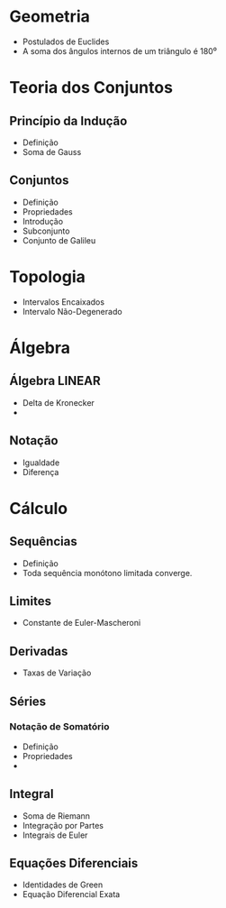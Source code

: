 # Geometria

- Postulados de Euclides
- A soma dos ângulos internos de um triângulo é 180⁰

# Teoria dos Conjuntos

## Princípio da Indução

- Definição
- Soma de Gauss

## Conjuntos

- Definição
- Propriedades
- Introdução
- Subconjunto
- Conjunto de Galileu 

# Topologia

- Intervalos Encaixados
- Intervalo Não-Degenerado

# Álgebra

## Álgebra LINEAR

- Delta de Kronecker
- 

## Notação

- Igualdade
- Diferença

# Cálculo 

## Sequências

- Definição
- Toda sequência monótono limitada converge.

## Limites

- Constante de Euler-Mascheroni

## Derivadas

- Taxas de Variação

## Séries

### Notação de Somatório

- Definição 
- Propriedades
- 

## Integral

- Soma de Riemann
- Integração por Partes
- Integrais de Euler

## Equações Diferenciais

- Identidades de Green
- Equação Diferencial Exata
